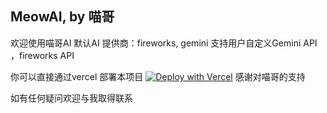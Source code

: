 ## MeowAI, by 喵哥

欢迎使用喵哥AI  默认AI 提供商：fireworks, gemini
支持用户自定义Gemini API ，fireworks API

你可以直接通过vercel 部署本项目
[![Deploy with Vercel](https://vercel.com/button)](https://vercel.com/new/clone?repository-url=https://github.com/zhang20245/ai123)
感谢对喵哥的支持

如有任何疑问欢迎与我取得联系
